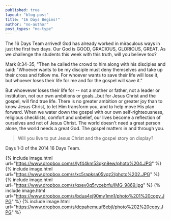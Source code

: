 ```yaml
---
published: true
layout: "blog-post"
title: "16 Days Begins!"
author: "no-author"
post_types: "no-type"
---
```


The 16 Days Team arrived!  God has already worked in miraculous ways in just the first two days.  Our God is GOOD, GRACIOUS, GLORIOUS, GREAT.  As we challenge the students this week with this truth, will you believe too?
 
Mark 8:34-35, "Then he called the crowd to him along with his disciples and said: "Whoever wants to be my disciple must deny themselves and take up their cross and follow me.  For whoever wants to save their life will lose it, but whoever loses their life for me and for the gospel will save it."
 
But whoevever loses their life for -- not a mother or father, not a leader or institution, not our own ambitions or goals...but for Jesus Christ and the gospel, will find true life.  There is no greater ambition or greater joy than to know Jesus Christ, to let Him transform you, and to help move His plan forward.  When we water down the gospel with our own self-righteousness, religious checklists, comfort and unbelief, our lives become a reflection of ourselves and not of Jesus Christ.  The world doesn't need a great person alone, the world needs a great God.  The gospel matters in and through you.  
>Will you live to put Jesus Christ and the gospel story on display?

Days 1-3 of the 2014 16 Days Team.

{% include image.html url="https://www.dropbox.com/s/lyf44km53qkn8ew/photo%204.JPG" %}
{% include image.html url="https://www.dropbox.com/s/xc5rapksa05vqz2/photo%202.JPG" %}
{% include image.html url="https://www.dropbox.com/s/qxev0q5rycebrfu/IMG_9869.jpg" %}
{% include image.html url="https://www.dropbox.com/s/bdua4xj90my1mn1/photo%201%20copy.JPG" %}
{% include image.html url="https://www.dropbox.com/s/dcpahemuuf8ebjl/photo%202%20copy.JPG" %}